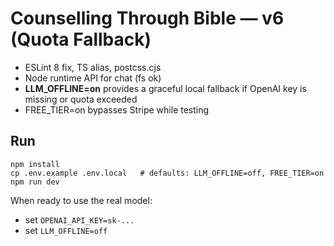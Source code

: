 # Counselling Through Bible — v6 (Quota Fallback)

- ESLint 8 fix, TS alias, postcss.cjs
- Node runtime API for chat (fs ok)
- **LLM_OFFLINE=on** provides a graceful local fallback if OpenAI key is missing or quota exceeded
- FREE_TIER=on bypasses Stripe while testing

## Run
```
npm install
cp .env.example .env.local   # defaults: LLM_OFFLINE=off, FREE_TIER=on
npm run dev
```
When ready to use the real model:
- set `OPENAI_API_KEY=sk-...`
- set `LLM_OFFLINE=off`
